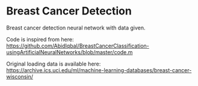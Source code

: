 # Breast Cancer Detection

Breast cancer detection neural network with data given.

Code is inspired from here: 
https://github.com/AbidIqbal/BreastCancerClassification-usingArtificialNeuralNetworks/blob/master/code.m

Original loading data is available here:
https://archive.ics.uci.edu/ml/machine-learning-databases/breast-cancer-wisconsin/
